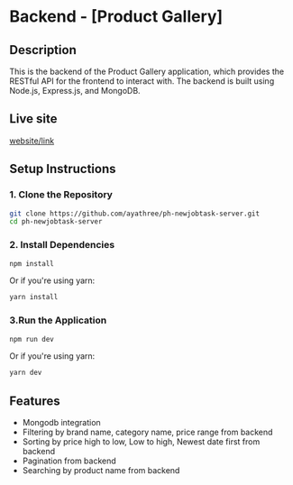 # Backend - [Product Gallery]

## Description
This is the backend of the Product Gallery  application, which provides the RESTful API for the frontend to interact with. The backend is built using Node.js, Express.js, and MongoDB.
 ## Live site
 [website/link](https://ph-new-jobtask.web.app)

## Setup Instructions

### 1. Clone the Repository
```bash
git clone https://github.com/ayathree/ph-newjobtask-server.git
cd ph-newjobtask-server
```
### 2. Install Dependencies
```bash
npm install
```
Or if you're using yarn:
```bash
yarn install
```
### 3.Run the Application
```bash
npm run dev
```
Or if you're using yarn:
```bash
yarn dev
```

## Features
- Mongodb integration
- Filtering by brand name, category name, price range from backend
- Sorting by price high to low, Low to high, Newest date first from backend
- Pagination from backend
- Searching by product name from backend


      





